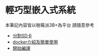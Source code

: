 # 輕巧型嵌入式系統

本筆記內容皆以樹莓派3B+為平台 請隨意參考

- [分割SD卡](./01-partition.md)
- [docker介紹及簡單使用](./02-docker.md)
- [開始編譯](./03-building.md)
